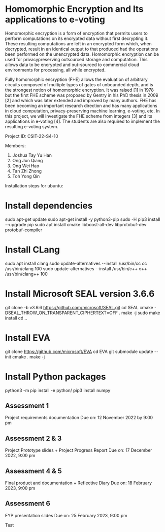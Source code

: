 # Homomorphic Encryption and Its applications to e-voting 

Homomorphic encryption is a form of encryption that permits users to perform
computations on its encrypted data without first decrypting it. These resulting
computations are left in an encrypted form which, when decrypted, result in an
identical output to that produced had the operations been performed on the
unencrypted data. Homomorphic encryption can be used for privacypreserving outsourced storage and computation. This allows data to be
encrypted and out-sourced to commercial cloud environments for processing,
all while encrypted.

Fully homomorphic encryption (FHE) allows the evaluation of arbitrary
circuits composed of multiple types of gates of unbounded depth, and is the
strongest notion of homomorphic encryption. It was raised [1] in 1978 but the
first FHE scheme was proposed by Gentry in his PhD thesis in 2009 [2] and
which was later extended and improved by many authors. FHE has been
becoming an important research direction and has many applications in cloud
computation, privacy-preserving machine learning, e-voting, etc. In this
project, we will investigate the FHE scheme from integers [3] and its
applications in e-voting [4]. The students are also required to implement the
resulting e-voting system.

Project ID: CSIT-22-S4-10

Members:
1. Joshua Tay Yu Han
2. Ong Jun Qiang
3. Ong Wei Hao
4. Tan Zhi Zhong
5. Toh Yong Qin

Installation steps for ubuntu:
# Install dependencies
sudo apt-get update
sudo apt-get install -y python3-pip
sudo -H pip3 install --upgrade pip
sudo apt install cmake libboost-all-dev libprotobuf-dev protobuf-compiler
# Install CLang
sudo apt install clang
sudo update-alternatives --install /usr/bin/cc cc /usr/bin/clang 100
sudo update-alternatives --install /usr/bin/c++ c++ /usr/bin/clang++ 100
# Install Microsoft SEAL version 3.6.6
git clone -b v3.6.6 https://github.com/microsoft/SEAL.git
cd SEAL
cmake -DSEAL_THROW_ON_TRANSPARENT_CIPHERTEXT=OFF .
make -j
sudo make install
cd ..
# Install EVA
git clone https://github.com/microsoft/EVA
cd EVA
git submodule update --init
cmake .
make -j
# Install Python packages
python3 -m pip install -e python/
pip3 install numpy

Assessment 1
------------
Project requirements documentation
Due on: 12 November 2022 by 9:00 pm

Assessment 2 & 3
----------------
Project Prototype slides + Project Progress Report
Due on: 17 December 2022, 9:00 pm


Assessment 4 & 5
----------------
Final product and documentation + Reflective Diary
Due on: 18 February 2023, 9:00 pm

Assessment 6
------------
FYP presentation slides
Due on: 25 February 2023, 9:00 pm

Test

